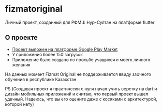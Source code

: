 # fizmatoriginal

Личный проект, созданный для РФМШ Нур-Султан на платформе flutter

## О проекте

- [Проект выложен на платформе Google Play Market](https://play.google.com/store/apps/details?id=com.fizmatoriginal&hl=ru&gl=US)
- У приложения более 150 загрузок
- Приложение было создано по просьбе учащихся и моего личного желания

На данных момент Fizmat Original не поддерживается ввиду заочного обучения в республике Казахстан

PS (Создавая проект я практически с нуля начал учить верстку на dart и дизайн мобильных приложений и считаю, что первый проект вышел удачный. Надеюсь, что вы его оцените даже с косяками с архитектурой, которой нету)
